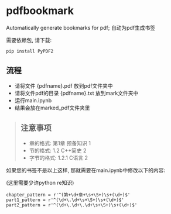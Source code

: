 # pdfbookmark
Automatically generate bookmarks for pdf; 自动为pdf生成书签

需要依赖包, 请下载:
```
pip install PyPDF2
```
## 流程
+  请将文件 {pdfname}.pdf 放到pdf文件夹中
+ 请将文件pdf的目录 {pdfname}.txt 放到mark文件夹中
+ 运行main.ipynb
+ 结果会放在marked_pdf文件夹里

>## 注意事项
>* 章的格式: 第1章 预备知识 1
>* 节的格式: 1.2 C++简史 2
>* 字节的格式: 1.2.1 C语言 2

如果您的书签不是以上这样, 那就需要在main.ipynb中修改以下的内容:

(这里需要少许python re知识)
```
chapter_pattern = r'^(第+\d+章+\s+\S+)\s+(\d+)$'
part1_pattern = r'^(\d+\.\d+\s+\S+)\s+(\d+)$'
part2_pattern = r'^(\d+\.\d+\.\d+\s+\S+)\s+(\d+)$'
